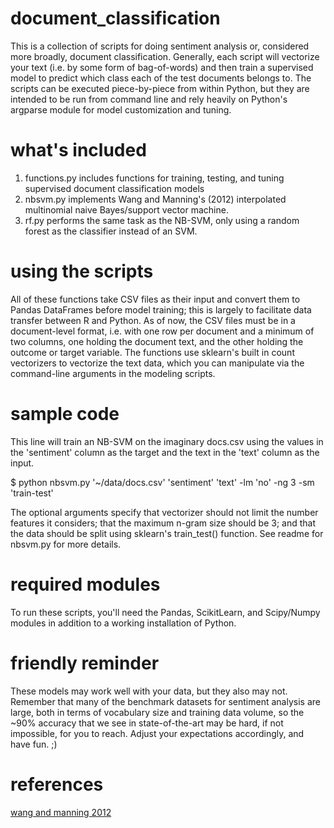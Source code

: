 # document_classification
This is a collection of scripts for doing sentiment analysis or, considered more broadly, document classification. Generally, each script will vectorize your text (i.e. by some form of bag-of-words) and then train a supervised model to predict which class each of the test documents belongs to. The scripts can be executed piece-by-piece from within Python, but they are intended to be run from command line and rely heavily on Python's argparse module for model customization and tuning.

# what's included
  1. functions.py includes functions for training, testing, and tuning supervised document classification models
  2. nbsvm.py implements Wang and Manning's (2012) interpolated multinomial naive Bayes/support vector machine.
  3. rf.py performs the same task as the NB-SVM, only using a random forest as the classifier instead of an SVM.

# using the scripts
All of these functions take CSV files as their input and convert them to Pandas DataFrames before model training; this is largely to facilitate data transfer between R and Python. As of now, the CSV files must be in a document-level format, i.e. with one row per document and a minimum of two columns, one holding the document text, and the other holding the outcome or target variable. The functions use sklearn's built in count vectorizers to vectorize the text data, which you can manipulate via the command-line arguments in the modeling scripts.    
  
# sample code
This line will train an NB-SVM on the imaginary docs.csv using the values in the 'sentiment' column as the target and the text in the 'text' column as the input. 

$ python nbsvm.py '~/data/docs.csv' 'sentiment' 'text' -lm 'no' -ng 3 -sm 'train-test'

The optional arguments specify that vectorizer should not limit the number features it considers; that the maximum n-gram size should be 3; and that the data should be split using sklearn's train_test() function. See readme for nbsvm.py for more details.

# required modules
To run these scripts, you'll need the Pandas, ScikitLearn, and Scipy/Numpy modules in addition to a working installation of Python.

# friendly reminder
These models may work well with your data, but they also may not. Remember that many of the benchmark datasets for sentiment analysis are large, both in terms of vocabulary size and training data volume, so the ~90% accuracy that we see in state-of-the-art may be hard, if not impossible, for you to reach. Adjust your expectations accordingly, and have fun. ;)

# references
[wang and manning 2012](http://nlp.stanford.edu/pubs/sidaw12_simple_sentiment.pdf)
